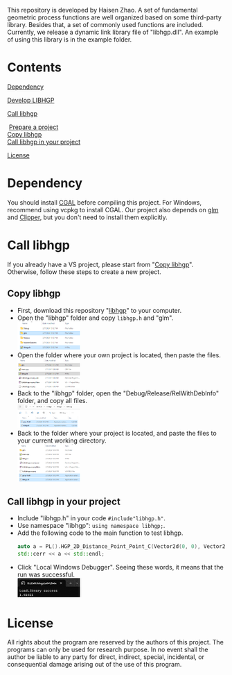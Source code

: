 
This repository is developed by Haisen Zhao. A set of fundamental geometric process functions are well organized based on some third-party library. 
Besides that, a set of commonly used functions are included. Currently, we release a dynamic link library file of "libhgp.dll". An example of using this library is in the example folder. 



# Contents

[Dependency](#Dependency)

[Develop LIBHGP](Develop%20libhgp.md)

[Call libhgp](#Call-libhgp)

​	[Prepare a project](#Prepare-a-project)  
​	[Copy libhgp](#Copy-libhgp )  
​	[Call libhgp in your project](#Call-libhgp-in-your-project)    

[License](#License)

# Dependency

You should install [CGAL](https://github.com/CGAL/cgal) before compiling this project. For Windows, recommend using vcpkg to install CGAL. 
Our project also depends on [glm](https://github.com/g-truc/glm.git) and [Clipper](http://www.angusj.com/delphi/clipper.php), but you don't need to install them explicitly.

# Call libhgp

If you already have a VS project, please start from "[Copy libhgp](Copy-libhgp)". Otherwise, follow these steps to create a new project.

## Copy libhgp 

- First, download this  repository "[libhgp](https://github.com/haisenzhao/libhgp)" to your computer.
- Open the "libhgp" folder and copy `libhgp.h` and "glm".<br> <img src="dev/images/1.png" width = "30%" />
- Open the folder where your own project is located, then paste the files.<br> <img src="dev/images/2.png" width = "30%" />
- Back to the "libhgp" folder, open the "Debug/Release/RelWithDebInfo" folder, and copy all files.<br> <img src="dev/images/3.png" width = "30%" />
- Back to the folder where your project is located, and paste the files to your current working directory.<br> <img src="dev/images/4.png" width = "30%" />

## Call libhgp in your project

- Include "libhgp.h" in your code `#include"libhgp.h"`.
- Use namespace "libhgp": `using namespace libhgp;`.
- Add the following code to the main function to test libhgp.
  ```cpp
  auto a = PL().HGP_2D_Distance_Point_Point_C(Vector2d(0, 0), Vector2d(1, 1));
  std::cerr << a << std::endl;
  ```
- Click "Local Windows Debugger". Seeing these words, it means that the run was successful.<br> <img src="dev/images/5.png" width = "30%" />

# License

All rights about the program are reserved by the authors of this project. The programs can only be used for research purpose. In no event shall the author be liable to any party for direct, indirect, special, incidental, or consequential damage arising out of the use of this program.
